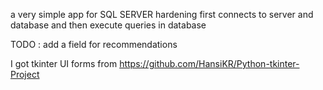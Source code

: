a very simple app for SQL SERVER hardening 
first connects to server and database and then execute queries in database 

TODO : add a field for recommendations 

I got tkinter UI forms from https://github.com/HansiKR/Python-tkinter-Project 



